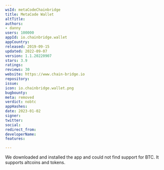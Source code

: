 ```yaml
---
wsId: metaCodeChainbridge
title: MetaCode Wallet
altTitle: 
authors:
- danny
users: 100000
appId: io.chainbridge.wallet
appCountry: 
released: 2019-09-15
updated: 2022-09-07
version: 1.1.20220907
stars: 3.9
ratings: 
reviews: 30
website: https://www.chain-bridge.io
repository: 
issue: 
icon: io.chainbridge.wallet.png
bugbounty: 
meta: removed
verdict: nobtc
appHashes: 
date: 2023-01-02
signer: 
twitter: 
social: 
redirect_from: 
developerName: 
features: 

---
```


We downloaded and installed the app and could not find support for BTC. It supports altcoins and tokens. 
